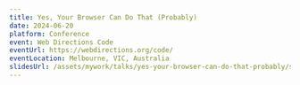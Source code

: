 ```yaml
---
title: Yes, Your Browser Can Do That (Probably)
date: 2024-06-20
platform: Conference
event: Web Directions Code
eventUrl: https://webdirections.org/code/
eventLocation: Melbourne, VIC, Australia
slidesUrl: /assets/mywork/talks/yes-your-browser-can-do-that-probably/slides--web-directions-code-2024.pdf
---
```

